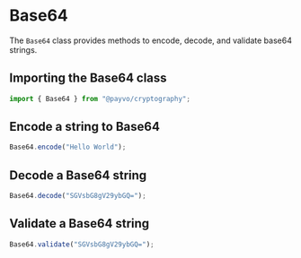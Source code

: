 # Base64

The `Base64` class provides methods to encode, decode, and validate base64 strings.

## Importing the Base64 class

```typescript
import { Base64 } from "@payvo/cryptography";
```

## Encode a string to Base64

```typescript
Base64.encode("Hello World");
```

## Decode a Base64 string

```typescript
Base64.decode("SGVsbG8gV29ybGQ=");
```

## Validate a Base64 string

```typescript
Base64.validate("SGVsbG8gV29ybGQ=");
```
